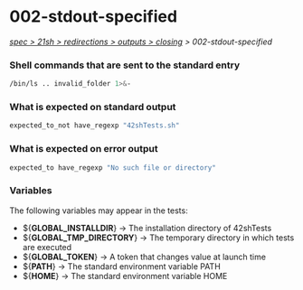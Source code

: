 # 002-stdout-specified

*[spec > 21sh > redirections > outputs > closing](..) > 002-stdout-specified*

### Shell commands that are sent to the standard entry

```bash
/bin/ls .. invalid_folder 1>&-

```

### What is expected on standard output

```bash
expected_to_not have_regexp "42shTests.sh"

```

### What is expected on error output

```bash
expected_to have_regexp "No such file or directory"

```

### Variables

The following variables may appear in the tests:

* ${**GLOBAL_INSTALLDIR**} -> The installation directory of 42shTests
* ${**GLOBAL_TMP_DIRECTORY**} -> The temporary directory in which tests are executed
* ${**GLOBAL_TOKEN**} -> A token that changes value at launch time
* ${**PATH**} -> The standard environment variable PATH
* ${**HOME**} -> The standard environment variable HOME

